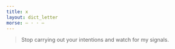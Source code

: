 ```yaml
---
title: x
layout: dict_letter
morse: ‒ · · ‒
---
```

> Stop carrying out your intentions and watch for my signals.